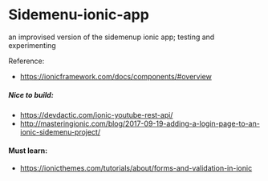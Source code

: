 # Sidemenu-ionic-app
an improvised version of the sidemenup ionic app; testing and experimenting


Reference:
- https://ionicframework.com/docs/components/#overview

##### Nice to build:
- https://devdactic.com/ionic-youtube-rest-api/
- http://masteringionic.com/blog/2017-09-19-adding-a-login-page-to-an-ionic-sidemenu-project/


#### Must learn:
- https://ionicthemes.com/tutorials/about/forms-and-validation-in-ionic
